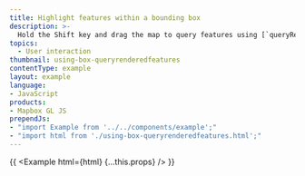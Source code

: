 ```yaml
---
title: Highlight features within a bounding box
description: >-
  Hold the Shift key and drag the map to query features using [`queryRenderedFeatures`](/maplibre-gl-js/api/#map#queryrenderedfeatures).
topics:
  - User interaction
thumbnail: using-box-queryrenderedfeatures
contentType: example
layout: example
language:
- JavaScript
products:
- Mapbox GL JS
prependJs:
- "import Example from '../../components/example';"
- "import html from './using-box-queryrenderedfeatures.html';"
---
```


{{ <Example html={html} {...this.props} /> }}
